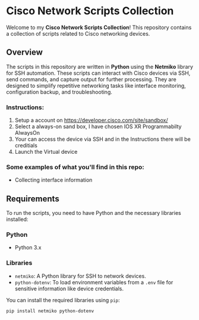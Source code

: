 # Cisco Network Scripts Collection

Welcome to my **Cisco Network Scripts Collection**! This repository contains a collection of scripts related to Cisco networking devices. 

## Overview

The scripts in this repository are written in **Python** using the **Netmiko** library for SSH automation. These scripts can interact with Cisco devices via SSH, send commands, and capture output for further processing. They are designed to simplify repetitive networking tasks like interface monitoring, configuration backup, and troubleshooting.

### Instructions: 
1) Setup a account on https://developer.cisco.com/site/sandbox/
2) Select a always-on sand box, I have chosen IOS XR Programmabilty AlwaysOn
3) Your can access the device via SSH and in the Instructions there will be creditials
4) Launch the Virtual device

### Some examples of what you'll find in this repo:
- Collecting interface information 

## Requirements

To run the scripts, you need to have Python and the necessary libraries installed:

### Python
- Python 3.x

### Libraries
- `netmiko`: A Python library for SSH to network devices.
- `python-dotenv`: To load environment variables from a `.env` file for sensitive information like device credentials.

You can install the required libraries using `pip`:

```bash
pip install netmiko python-dotenv
